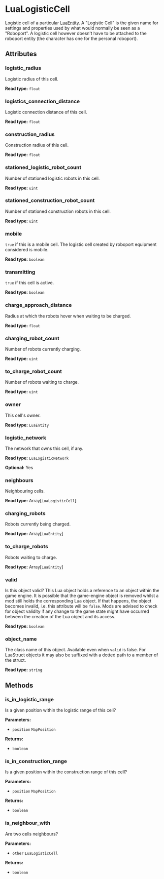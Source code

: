 # LuaLogisticCell

Logistic cell of a particular [LuaEntity](runtime:LuaEntity). A "Logistic Cell" is the given name for settings and properties used by what would normally be seen as a "Roboport". A logistic cell however doesn't have to be attached to the roboport entity (the character has one for the personal roboport).

## Attributes

### logistic_radius

Logistic radius of this cell.

**Read type:** `float`

### logistics_connection_distance

Logistic connection distance of this cell.

**Read type:** `float`

### construction_radius

Construction radius of this cell.

**Read type:** `float`

### stationed_logistic_robot_count

Number of stationed logistic robots in this cell.

**Read type:** `uint`

### stationed_construction_robot_count

Number of stationed construction robots in this cell.

**Read type:** `uint`

### mobile

`true` if this is a mobile cell. The logistic cell created by roboport equipment considered is mobile.

**Read type:** `boolean`

### transmitting

`true` if this cell is active.

**Read type:** `boolean`

### charge_approach_distance

Radius at which the robots hover when waiting to be charged.

**Read type:** `float`

### charging_robot_count

Number of robots currently charging.

**Read type:** `uint`

### to_charge_robot_count

Number of robots waiting to charge.

**Read type:** `uint`

### owner

This cell's owner.

**Read type:** `LuaEntity`

### logistic_network

The network that owns this cell, if any.

**Read type:** `LuaLogisticNetwork`

**Optional:** Yes

### neighbours

Neighbouring cells.

**Read type:** Array[`LuaLogisticCell`]

### charging_robots

Robots currently being charged.

**Read type:** Array[`LuaEntity`]

### to_charge_robots

Robots waiting to charge.

**Read type:** Array[`LuaEntity`]

### valid

Is this object valid? This Lua object holds a reference to an object within the game engine. It is possible that the game-engine object is removed whilst a mod still holds the corresponding Lua object. If that happens, the object becomes invalid, i.e. this attribute will be `false`. Mods are advised to check for object validity if any change to the game state might have occurred between the creation of the Lua object and its access.

**Read type:** `boolean`

### object_name

The class name of this object. Available even when `valid` is false. For LuaStruct objects it may also be suffixed with a dotted path to a member of the struct.

**Read type:** `string`

## Methods

### is_in_logistic_range

Is a given position within the logistic range of this cell?

**Parameters:**

- `position` `MapPosition`

**Returns:**

- `boolean`

### is_in_construction_range

Is a given position within the construction range of this cell?

**Parameters:**

- `position` `MapPosition`

**Returns:**

- `boolean`

### is_neighbour_with

Are two cells neighbours?

**Parameters:**

- `other` `LuaLogisticCell`

**Returns:**

- `boolean`

